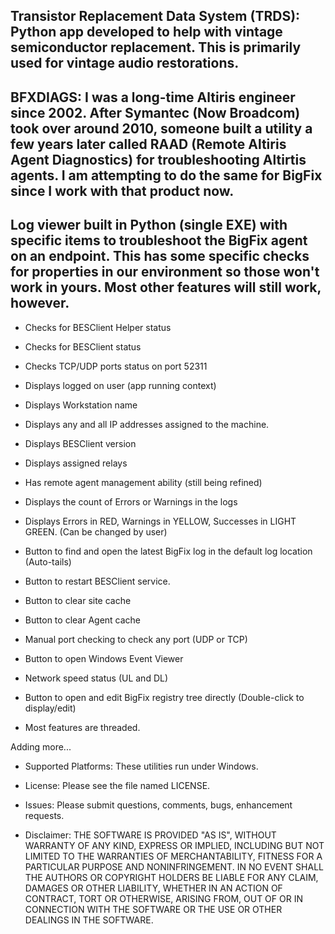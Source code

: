 ## Transistor Replacement Data System (TRDS): Python app developed to help with vintage semiconductor replacement. This is primarily used for vintage audio restorations.

## BFXDIAGS:  I was a long-time Altiris engineer since 2002. After Symantec (Now Broadcom) took over around 2010, someone built a utility a few years later called RAAD (Remote Altiris Agent Diagnostics) for troubleshooting Altirtis agents. I am attempting to do the same for BigFix since I work with that product now.

## Log viewer built in Python (single EXE) with specific items to troubleshoot the BigFix agent on an endpoint. This has some specific checks for properties in our environment so those won't work in yours. Most other features will still work, however.

*  Checks for BESClient Helper status

* Checks for BESClient status

* Checks TCP/UDP ports status on port 52311

* Displays logged on user (app running context)

* Displays Workstation name

* Displays any and all IP addresses assigned to the machine.

* Displays BESClient version

* Displays assigned relays

* Has remote agent management ability (still being refined)

* Displays the count of Errors or Warnings in the logs

* Displays Errors in RED, Warnings in  YELLOW, Successes in LIGHT GREEN. (Can be changed by user)

* Button to find and open the latest BigFix log in the default log location (Auto-tails)

* Button to restart BESClient service.

* Button to clear site cache

* Button to clear Agent cache

* Manual port checking to check any port (UDP or TCP)

* Button to open Windows Event Viewer

* Network speed status (UL and DL)

* Button to open and edit BigFix registry tree directly (Double-click to display/edit)

* Most features are threaded.

Adding  more...

* Supported Platforms:
These utilities run under Windows.

* License:
Please see the file named LICENSE.

* Issues:
Please submit questions, comments, bugs, enhancement requests.

* Disclaimer:
THE SOFTWARE IS PROVIDED "AS IS", WITHOUT WARRANTY OF ANY KIND, EXPRESS OR IMPLIED, INCLUDING BUT NOT LIMITED TO THE WARRANTIES OF MERCHANTABILITY, FITNESS FOR A PARTICULAR PURPOSE AND NONINFRINGEMENT. IN NO EVENT SHALL THE AUTHORS OR COPYRIGHT HOLDERS BE LIABLE FOR ANY CLAIM, DAMAGES OR OTHER LIABILITY, WHETHER IN AN ACTION OF CONTRACT, TORT OR OTHERWISE, ARISING FROM, OUT OF OR IN CONNECTION WITH THE SOFTWARE OR THE USE OR OTHER DEALINGS IN THE SOFTWARE.
